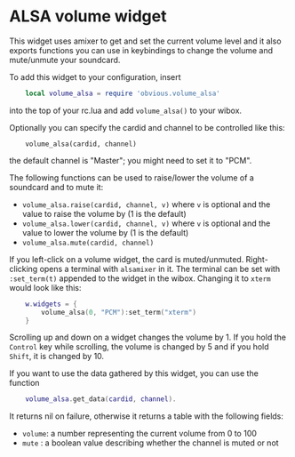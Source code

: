 ALSA volume widget
==================

This widget uses amixer to get and set the current volume level and it also
exports functions you can use in keybindings to change the volume and
mute/unmute your soundcard.

To add this widget to your configuration, insert

```lua
    local volume_alsa = require 'obvious.volume_alsa'
```

into the top of your rc.lua and add `volume_alsa()` to your wibox.

Optionally you can specify the cardid and channel to be controlled like this:

```
    volume_alsa(cardid, channel)
```

the default channel is "Master"; you might need to set it to "PCM".

The following functions can be used to raise/lower the volume of a soundcard
and to mute it:

* `volume_alsa.raise(cardid, channel, v)` where `v` is optional and
  the value to raise the volume by (1 is the default)
* `volume_alsa.lower(cardid, channel, v)` where `v` is optional and
  the value to lower the volume by (1 is the default)
* `volume_alsa.mute(cardid, channel)`

If you left-click on a volume widget, the card is muted/unmuted. Right-clicking
opens a terminal with `alsamixer` in it. The terminal can be set with
`:set_term(t)` appended to the widget in the wibox. Changing it to `xterm`
would look like this:

```lua
    w.widgets = {
        volume_alsa(0, "PCM"):set_term("xterm")
    }
```

Scrolling up and down on a widget changes the volume by 1. If you hold the
`Control` key while scrolling, the volume is changed by 5 and if you hold
`Shift`, it is changed by 10.

If you want to use the data gathered by this widget, you can use the function

```lua
    volume_alsa.get_data(cardid, channel).
```

It returns nil on failure, otherwise it returns a table with the following fields:

* `volume`: a number representing the current volume from 0 to 100
* `mute` : a boolean value describing whether the channel is muted or not
